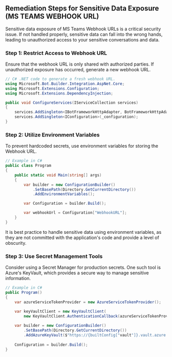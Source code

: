 

## Remediation Steps for Sensitive Data Exposure (MS TEAMS WEBHOOK URL)

Sensitive data exposure of MS Teams Webhook URLs is a critical security issue. If not handled properly, sensitive data can fall into the wrong hands, leading to unauthorized access to your sensitive conversations and data.

### Step 1: Restrict Access to Webhook URL

Ensure that the webhook URL is only shared with authorized parties. If unauthorized exposure has occurred, generate a new webhook URL. 

```csharp
// C# .NET code to generate a fresh webhook URL.
using Microsoft.Bot.Builder.Integration.AspNet.Core;
using Microsoft.Extensions.Configuration;
using Microsoft.Extensions.DependencyInjection;

public void ConfigureServices(IServiceCollection services)
{
    services.AddSingleton<IBotFrameworkHttpAdapter, BotFrameworkHttpAdapter>();
    services.AddSingleton<IConfiguration>(_configuration);
}
```

### Step 2: Utilize Environment Variables

To prevent hardcoded secrets, use environment variables for storing the Webhook URL. 

```csharp
// Example in C#
public class Program
{
    public static void Main(string[] args)
    {
        var builder = new ConfigurationBuilder()
            .SetBasePath(Directory.GetCurrentDirectory())
            .AddEnvironmentVariables();

        var Configuration = builder.Build();

        var webhookUrl = Configuration["WebhookURL"];
    }
}
```

It is best practice to handle sensitive data using environment variables, as they are not committed with the application's code and provide a level of obscurity. 

### Step 3: Use Secret Management Tools

Consider using a Secret Manager for production secrets. One such tool is Azure's KeyVault, which provides a secure way to manage sensitive information.

```csharp
// Example in C#
public Program()
{
    var azureServiceTokenProvider = new AzureServiceTokenProvider();
    
    var keyVaultClient = new KeyVaultClient(
        new KeyVaultClient.AuthenticationCallback(azureServiceTokenProvider.KeyVaultTokenCallback));

    var builder = new ConfigurationBuilder()
        .SetBasePath(Directory.GetCurrentDirectory())
        .AddAzureKeyVault($"https://{builtConfig["vault"]}.vault.azure.net/", keyVaultClient, new DefaultKeyVaultSecretManager());
    
    Configuration = builder.Build();
}
```